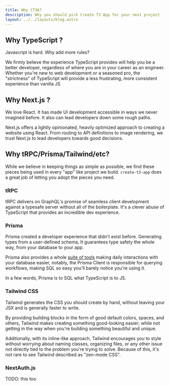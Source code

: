 ```yaml
---
title: Why CT3A?
description: Why you should pick Create T3 App for your next project
layout: ../../layouts/blog.astro
---
```


## Why TypeScript ?

Javascript is hard. Why add more rules?

We firmly believe the experience TypeScript provides will help you be a better developer, regardless of where you are in your career as an engineer. Whether you're new to web development or a seasoned pro, the "strictness" of TypeScript will provide a less frustrating, more consistent experience than vanilla JS

## Why Next.js ?

We love React. It has made UI development accessible in ways we never imagined before. It also can lead developers down some rough paths.

Next.js offers a lightly opinionated, heavily optimized approach to creating a website using React. From routing to API definitions to image rendering, we trust Next.js to lead developers towards good decisions.

## Why tRPC/Prisma/Tailwind/etc?

While we believe in keeping things as simple as possible, we find these pieces being used in every "app" like project we build. `create-t3-app` does a great job of letting you adopt the pieces you need.

### tRPC

tRPC delivers on GraphQL's promise of seamless client development against a typesafe server without all of the boilerplate. It's a clever abuse of TypeScript that provides an incredible dev experience.

### Prisma

Prisma created a developer experience that didn't exist before. Generating types from a user-defined schema, It guarantees type safety the whole way, from your database to your app.

Prisma also provides a whole [suite of tools](https://www.prisma.io/docs/concepts/overview/should-you-use-prisma#-you-want-a-tool-that-holistically-covers-your-database-workflows) making daily interactions with your database easier, notably, the Prisma Client is responsible for querying workflows, making SQL so easy you'll barely notice you're using it.

In a few words, Prisma is to SQL what TypeScript is to JS.

### Tailwind CSS

Tailwind generates the CSS you should create by hand, without leaving your JSX and is generally faster to write.

By providing building blocks in the form of good default colors, spaces, and others, Tailwind makes creating something good-looking easier; while not getting in the way when you're building something beautiful and unique.

Additionally, with its inline-like approach, Tailwind encourages you to style without worrying about naming classes, organizing files, or any other issue not directly tied to the problem you're trying to solve. Because of this, it's not rare to see Tailwind described as "zen-mode CSS".

### NextAuth.js

TODO: this too
